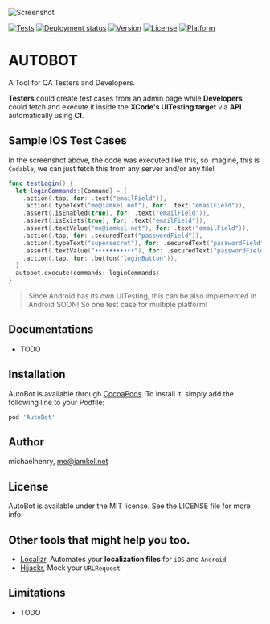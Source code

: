 ![Screenshot](screenshot.gif)

[![Tests](https://github.com/michaelhenry/AutoBot/workflows/tests/badge.svg)](https://github.com/michaelhenry/AutoBot/actions)
[![Deployment status](https://github.com/michaelhenry/AutoBot/workflows/deploy_to_cocoapods/badge.svg)](https://github.com/michaelhenry/AutoBot/actions)
[![Version](https://img.shields.io/cocoapods/v/AutoBot.svg?style=flat)](https://cocoapods.org/pods/AutoBot)
[![License](https://img.shields.io/cocoapods/l/AutoBot.svg?style=flat)](https://cocoapods.org/pods/AutoBot)
[![Platform](https://img.shields.io/cocoapods/p/AutoBot.svg?style=flat)](https://cocoapods.org/pods/AutoBot)

# AUTOBOT

A Tool for QA Testers and Developers.

**Testers** could create test cases from an admin page
while **Developers** could fetch and execute it inside the **XCode's UITesting target** via **API** automatically using **CI**.

## Sample IOS Test Cases

In the screenshot above, the code was executed like this, so imagine, this is `Codable`, we can just fetch this from any server and/or any file!

```swift
func testLogin() {
  let loginCommands:[Command] = [
    .action(.tap, for: .text("emailField")),
    .action(.typeText("me@iamkel.net"), for: .text("emailField")),
    .assert(.isEnabled(true), for: .text("emailField")),
    .assert(.isExists(true), for: .text("emailField")),
    .assert(.textValue("me@iamkel.net"), for: .text("emailField")),
    .action(.tap, for: .securedText("passwordField")),
    .action(.typeText("supersecret"), for: .securedText("passwordField")),
    .assert(.textValue("•••••••••••"), for: .securedText("passwordField")),
    .action(.tap, for: .button("loginButton")),
  ]
  autobot.execute(commands: loginCommands)
}
```

> Since Android has its own UITesting, this can be also implemented in Android SOON! So one test case for multiple platform!

## Documentations

- TODO

## Installation

AutoBot is available through [CocoaPods](https://cocoapods.org). To install
it, simply add the following line to your Podfile:

```ruby
pod 'AutoBot'
```

## Author

michaelhenry, me@iamkel.net

## License

AutoBot is available under the MIT license. See the LICENSE file for more info.


## Other tools that might help you too.

- [Localizr](https://github.com/michaelhenry/Localizr), Automates your **localization files** for `iOS` and `Android`
- [Hijackr](https://github.com/michaelhenry/Hijackr), Mock your `URLRequest`

## Limitations

- TODO
